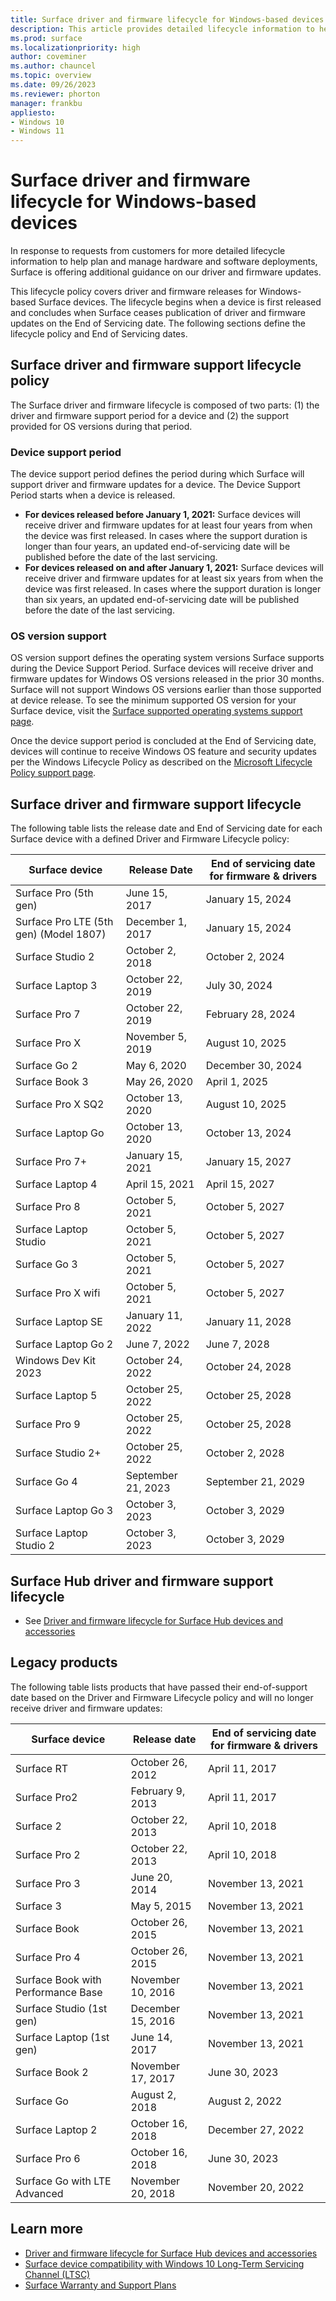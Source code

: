 ```yaml
---
title: Surface driver and firmware lifecycle for Windows-based devices
description: This article provides detailed lifecycle information to help plan and manage hardware and software deployments. 
ms.prod: surface
ms.localizationpriority: high
author: coveminer
ms.author: chauncel
ms.topic: overview
ms.date: 09/26/2023
ms.reviewer: phorton
manager: frankbu
appliesto:
- Windows 10
- Windows 11
---
```


# Surface driver and firmware lifecycle for Windows-based devices

In response to requests from customers for more detailed lifecycle information to help plan and manage hardware and software deployments, Surface is offering additional guidance on our driver and firmware updates.

This lifecycle policy covers driver and firmware releases for Windows-based Surface devices. The lifecycle begins when a device is first released and concludes when Surface ceases publication of driver and firmware updates on the End of Servicing date. The following sections define the lifecycle policy and End of Servicing dates.

## Surface driver and firmware support lifecycle policy

The Surface driver and firmware lifecycle is composed of two parts: (1) the driver and firmware support period for a device and (2) the support provided for OS versions during that period.

### Device support period

The device support period defines the period during which Surface will support driver and firmware updates for a device. The Device Support Period starts when a device is released.

- **For devices released before January 1, 2021:** Surface devices will receive driver and firmware updates for at least four years from when the device was first released. In cases where the support duration is longer than four years, an updated end-of-servicing date will be published before the date of the last servicing.
- **For devices released on and after January 1, 2021:** Surface devices will receive driver and firmware updates for at least six years from when the device was first released. In cases where the support duration is longer than six years, an updated end-of-servicing date will be published before the date of the last servicing.

### OS version support

OS version support defines the operating system versions Surface supports during the Device Support Period. Surface devices will receive driver and firmware updates for Windows OS versions released in the prior 30 months. Surface will not support Windows OS versions earlier than those supported at device release. To see the minimum supported OS version for your Surface device, visit the [Surface supported operating systems support page](https://support.microsoft.com/help/2858199/surface-supported-operating-systems).

Once the device support period is concluded at the End of Servicing date, devices will continue to receive Windows OS feature and security updates per the Windows Lifecycle Policy as described on the [Microsoft Lifecycle Policy support page](https://support.microsoft.com/hub/4095338/microsoft-lifecycle-policy).

## Surface driver and firmware support lifecycle

The following table lists the release date and End of Servicing date for each Surface device with a defined Driver and Firmware Lifecycle policy:

| Surface device                         | Release Date     | End of servicing date for firmware & drivers |
| -------------------------------------- | ---------------- | -------------------------------------------- |
| Surface Pro (5th gen)                  | June 15, 2017    | January 15, 2024                             |
| Surface Pro LTE (5th gen) (Model 1807) | December 1, 2017 | January 15, 2024                             |
| Surface Studio 2                       | October 2, 2018  | October 2, 2024                              |
| Surface Laptop 3                       | October 22, 2019 | July 30, 2024                                |
| Surface Pro 7                          | October 22, 2019 | February 28, 2024                            |
| Surface Pro X                          | November 5, 2019 | August 10, 2025                              |
| Surface Go 2                           | May 6, 2020      | December 30, 2024                            |
| Surface Book 3                         | May 26, 2020     | April 1, 2025                                |
| Surface Pro X SQ2                      | October 13, 2020 | August 10, 2025                              |
| Surface Laptop Go                      | October 13, 2020 | October 13, 2024                             |
| Surface Pro 7+                         | January 15, 2021 | January 15, 2027                             |
| Surface Laptop 4                       | April 15, 2021   | April 15, 2027                               |
| Surface Pro 8                          | October 5, 2021  | October 5, 2027                              |
| Surface Laptop Studio                  | October 5, 2021  | October 5, 2027                              |
| Surface Go 3                           | October 5, 2021  | October 5, 2027                              |
| Surface Pro X wifi                     | October 5, 2021  | October 5, 2027                              |
| Surface Laptop SE                      | January 11, 2022 | January 11, 2028                             |
| Surface Laptop Go 2                    | June 7, 2022     | June 7, 2028                                 |
| Windows Dev Kit 2023                   | October 24, 2022 | October 24, 2028                             |
| Surface Laptop 5                       | October 25, 2022 | October 25, 2028                             |
| Surface Pro 9                          | October 25, 2022 | October 25, 2028                             |
| Surface Studio 2+                      | October 25, 2022  | October 2, 2028                             |
| Surface Go 4                           | September 21, 2023 | September 21, 2029                         |
| Surface Laptop Go 3                    | October 3, 2023  | October 3, 2029                              |
| Surface Laptop Studio 2                | October 3, 2023  | October 3, 2029                              |

## Surface Hub driver and firmware support lifecycle

- See [Driver and firmware lifecycle for Surface Hub devices and accessories](surface-hub/surface-hub-driver-firmware-accessories-lifecycle.md)

## Legacy products

The following table lists products that have passed their end-of-support date based on the Driver and Firmware Lifecycle policy and will no longer receive driver and firmware updates:

| Surface device                     | Release date | End of servicing date for firmware & drivers |
| ---------------------------------- | ----------------- | ----------------- |
| Surface RT                         | October 26, 2012  | April 11, 2017    |
| Surface Pro2                       | February 9, 2013  | April 11, 2017    |
| Surface 2                          | October 22, 2013  | April 10, 2018    |
| Surface Pro 2                      | October 22, 2013  | April 10, 2018    |
| Surface Pro 3                      | June 20, 2014     | November 13, 2021 |
| Surface 3                          | May 5, 2015       | November 13, 2021 |
| Surface Book                       | October 26, 2015  | November 13, 2021 |
| Surface Pro 4                      | October 26, 2015  | November 13, 2021 |
| Surface Book with Performance Base | November 10, 2016 | November 13, 2021 |
| Surface Studio (1st gen)           | December 15, 2016 | November 13, 2021 |
| Surface Laptop (1st gen)           | June 14, 2017     | November 13, 2021 |
| Surface Book 2                     | November 17, 2017 | June 30, 2023     |
| Surface Go                         | August 2, 2018    | August 2, 2022    |
| Surface Laptop 2                   | October 16, 2018  | December 27, 2022 |
| Surface Pro 6                      | October 16, 2018  | June 30, 2023     |
| Surface Go with LTE Advanced       | November 20, 2018 | November 20, 2022 |

## Learn more

- [Driver and firmware lifecycle for Surface Hub devices and accessories](surface-hub/surface-hub-driver-firmware-accessories-lifecycle.md)
- [Surface device compatibility with Windows 10 Long-Term Servicing Channel (LTSC)](surface-device-compatibility-with-windows-10-ltsc.md)
- [Surface Warranty and Support Plans](https://www.microsoft.com/surface/business/warranty-service-offerings-and-support)
